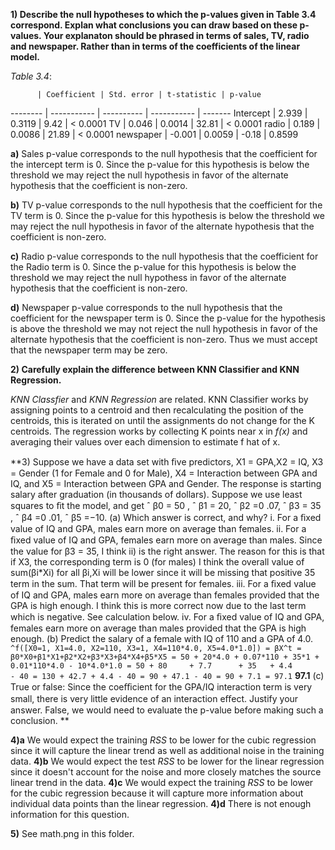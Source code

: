 **1) Describe the null hypotheses to which the p-values given in Table 3.4 correspond. Explan what conclusions you can draw based on these p-values. Your explanaton should be phrased in terms of sales, TV, radio and newspaper. Rather than in terms of the coefficients of the linear model.**

_Table 3.4_:

          | Coefficient | Std. error | t-statistic | p-value
 -------- | ----------- | ---------- | ----------- | -------
Intercept | 2.939       | 0.3119     | 9.42        | < 0.0001
TV        | 0.046       | 0.0014     | 32.81       | < 0.0001
radio     | 0.189       | 0.0086     | 21.89       | < 0.0001
newspaper | -0.001      | 0.0059     | -0.18       | 0.8599

**a)**
Sales p-value corresponds to the null hypothesis that the coefficient for the intercept term is 0. Since the p-value for this hypothesis is below the threshold we may reject the null hypothesis in favor of the alternate hypothesis that the coefficient is non-zero.

**b)**
TV p-value corresponds to the null hypothesis that the coefficient for the TV term is 0. Since the p-value for this hypothesis is below the threshold we may reject the null hypothesis in favor of the alternate hypothesis that the coefficient is non-zero.

**c)**
Radio p-value corresponds to the null hypothesis that the coefficient for the Radio term is 0. Since the p-value for this hypothesis is below the threshold we may reject the null hypothess in favor of the alternate hypothesis that the coefficient is non-zero.

**d)**
Newspaper p-value corresponds to the null hypothesis that the coefficient for the newspaper term is 0. Since the p-value for the hypothesis is above the threshold we may not reject the null hypothesis in favor of the alternate hypothesis that the coefficient is non-zero. Thus we must accept that the newspaper term may be zero.

**2) Carefully explain the difference between KNN Classifier and KNN Regression.**

_KNN Classfier_ and _KNN Regression_ are related. KNN Classifier works by assigning points to a centroid and then recalculating the position of the centroids, this is iterated on until the assignments do not change for the K centroids. The regression works by collecting K points near x in _f(x)_ and averaging their values over each dimension to estimate f hat of x.


**3) Suppose we have a data set with ﬁve predictors, X1 = GPA,X2 = IQ, X3 = Gender (1 for Female and 0 for Male), X4 = Interaction between GPA and IQ, and X5 = Interaction between GPA and Gender. The response is starting salary after graduation (in thousands of dollars). Suppose we use least squares to ﬁt the model, and get ˆ β0 = 50 , ˆ β1 = 20, ˆ β2 =0 .07, ˆ β3 = 35 , ˆ β4 =0 .01, ˆ β5 =−10.
(a) Which answer is correct, and why?
	i. For a ﬁxed value of IQ and GPA, males earn more on average than females.
	ii. For a ﬁxed value of IQ and GPA, females earn more on average than males.
		Since the value for β3 = 35, I think ii) is the right answer. The reason for this is that if X3, the corresponding term is 0 (for males) I think the overall
		value of sum(βi*Xi) for all βi,Xi will be lower since it will be missing that positive 35 term in the sum. That term will be present for females.
	iii. For a ﬁxed value of IQ and GPA, males earn more on average than females provided that the GPA is high enough.
		I think this is more correct now due to the last term which is negative. See calculation below.
	iv. For a ﬁxed value of IQ and GPA, females earn more on average than males provided that the GPA is high enough.
(b) Predict the salary of a female with IQ of 110 and a GPA of 4.0.
	```
	^f([X0=1, X1=4.0, X2=110, X3=1, X4=110*4.0, X5=4.0*1.0]) = βX^t = β0*X0+β1*X1+β2*X2+β3*X3+β4*X4+β5*X5 =
		50 + 20*4.0 + 0.07*110 + 35*1 + 0.01*110*4.0 - 10*4.0*1.0 =
		50 + 80     + 7.7      + 35   + 4.4          - 40 = 130 + 42.7 + 4.4 - 40 = 90 + 47.1 - 40 = 90 + 7.1 = 97.1
	```
	**97.1**
(c) True or false: Since the coeﬃcient for the GPA/IQ interaction term is very small, there is very little evidence of an interaction eﬀect. Justify your answer.
False, we would need to evaluate the p-value before making such a conclusion.
**

**4)a** We would expect the training _RSS_ to be lower for the cubic regression since it will capture the linear trend as well as additional noise in the training data.
**4)b** We would expect the test _RSS_ to be lower for the linear regression since it doesn't account for the noise and more closely matches the source linear trend in the data.
**4)c** We would expect the training _RSS_ to be lower for the cubic regression because it will capture more information about individual data points than the linear regression.
**4)d** There is not enough information for this question.

**5)** See math.png in this folder.
